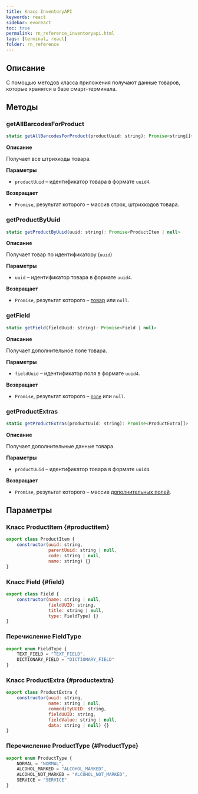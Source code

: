 ```yaml
---
title: Класс InventoryAPI
keywords: react
sidebar: evoreact
toc: true
permalink: rn_reference_inventoryapi.html
tags: [terminal, react]
folder: rn_reference
---
```


## Описание

С помощью методов класса приложения получают данные товаров, которые хранятся в базе смарт-терминала.

## Методы

### getAllBarcodesForProduct

```js
static getAllBarcodesForProduct(productUuid: string): Promise<string[]>
```

**Описание**

Получает все штрихкоды товара.

**Параметры**

* `productUuid` – идентификатор товара в формате `uuid4`.

**Возвращает**

* `Promise`, результат которого – массив строк, штрихкодов товара.

### getProductByUuid

```js
static getProductByUuid(uuid: string): Promise<ProductItem | null>
```

**Описание**

Получает товар по идентификатору (`uuid`)

**Параметры**

* `uuid` – идентификатор товара в формате `uuid4`.

**Возвращает**

* `Promise`, результат которого – [товар](./rn_reference_inventoryapi.html#productitem)  или `null`.

### getField

```js
static getField(fieldUuid: string): Promise<Field | null>
```

**Описание**

Получает дополнительное поле товара.

**Параметры**

* `fieldUuid` – идентификатор поля в формате `uuid4`.

**Возвращает**

* `Promise`, результат которого – [`поле`](./rn_reference_inventoryapi.html#field) или `null`.

### getProductExtras

```js
static getProductExtras(productUuid: string): Promise<ProductExtra[]>
```

**Описание**

Получает дополнительные данные товара.

**Параметры**

* `productUuid` – идентификатор товара в формате `uuid4`.

**Возвращает**

* `Promise`, результат которого – массив [дополнительных полей](./rn_reference_inventoryapi.html#productextra).

## Параметры

### Класс ProductItem {#productitem}

```js
export class ProductItem {
    constructor(uuid: string,
                parentUuid: string | null,
                code: string | null,
                name: string) {}
}
```

### Класс Field {#field}

```js
export class Field {
    constructor(name: string | null,
                fieldUUID: string,
                title: string | null,
                type: FieldType) {}
}
```

### Перечисление FieldType

```js
export enum FieldType {
    TEXT_FIELD = "TEXT_FIELD",
    DICTIONARY_FIELD = "DICTIONARY_FIELD"
}
```

### Класс ProductExtra {#productextra}

```js
export class ProductExtra {
    constructor(uuid: string,
                name: string | null,
                commodityUUID: string,
                fieldUUID: string,
                fieldValue: string | null,
                data: string | null) {}
}
```

### Перечисление ProductType {#ProductType}

```js
export enum ProductType {
    NORMAL = "NORMAL",
    ALCOHOL_MARKED = "ALCOHOL_MARKED",
    ALCOHOL_NOT_MARKED = "ALCOHOL_NOT_MARKED",
    SERVICE = "SERVICE"
}
```
